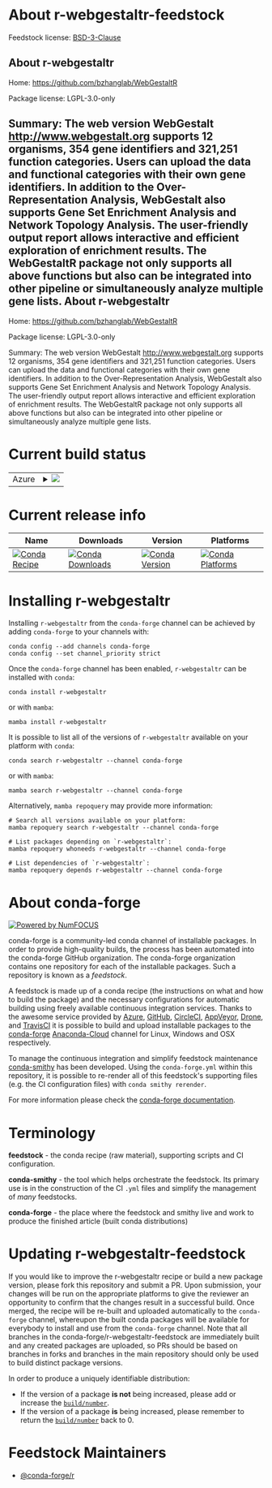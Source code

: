 About r-webgestaltr-feedstock
=============================

Feedstock license: [BSD-3-Clause](https://github.com/conda-forge/r-webgestaltr-feedstock/blob/main/LICENSE.txt)

About r-webgestaltr
-------------------

Home: https://github.com/bzhanglab/WebGestaltR

Package license: LGPL-3.0-only

Summary: The web version WebGestalt <http://www.webgestalt.org> supports 12 organisms, 354 gene identifiers and 321,251 function categories. Users can upload the data and functional categories with their own gene identifiers. In addition to the Over-Representation Analysis, WebGestalt also supports Gene Set Enrichment Analysis and Network Topology Analysis. The user-friendly output report allows interactive and efficient exploration of enrichment results. The WebGestaltR package not only supports all above functions but also can be integrated into other pipeline or simultaneously analyze multiple gene lists.
About r-webgestaltr
-------------------

Home: https://github.com/bzhanglab/WebGestaltR

Package license: LGPL-3.0-only

Summary: The web version WebGestalt <http://www.webgestalt.org> supports 12 organisms, 354 gene identifiers and 321,251 function categories. Users can upload the data and functional categories with their own gene identifiers. In addition to the Over-Representation Analysis, WebGestalt also supports Gene Set Enrichment Analysis and Network Topology Analysis. The user-friendly output report allows interactive and efficient exploration of enrichment results. The WebGestaltR package not only supports all above functions but also can be integrated into other pipeline or simultaneously analyze multiple gene lists.

Current build status
====================


<table>
    
  <tr>
    <td>Azure</td>
    <td>
      <details>
        <summary>
          <a href="https://dev.azure.com/conda-forge/feedstock-builds/_build/latest?definitionId=9794&branchName=main">
            <img src="https://dev.azure.com/conda-forge/feedstock-builds/_apis/build/status/r-webgestaltr-feedstock?branchName=main">
          </a>
        </summary>
        <table>
          <thead><tr><th>Variant</th><th>Status</th></tr></thead>
          <tbody><tr>
              <td>linux_64_r_base4.1</td>
              <td>
                <a href="https://dev.azure.com/conda-forge/feedstock-builds/_build/latest?definitionId=9794&branchName=main">
                  <img src="https://dev.azure.com/conda-forge/feedstock-builds/_apis/build/status/r-webgestaltr-feedstock?branchName=main&jobName=linux&configuration=linux%20linux_64_r_base4.1" alt="variant">
                </a>
              </td>
            </tr><tr>
              <td>linux_64_r_base4.2</td>
              <td>
                <a href="https://dev.azure.com/conda-forge/feedstock-builds/_build/latest?definitionId=9794&branchName=main">
                  <img src="https://dev.azure.com/conda-forge/feedstock-builds/_apis/build/status/r-webgestaltr-feedstock?branchName=main&jobName=linux&configuration=linux%20linux_64_r_base4.2" alt="variant">
                </a>
              </td>
            </tr><tr>
              <td>osx_64_r_base4.1</td>
              <td>
                <a href="https://dev.azure.com/conda-forge/feedstock-builds/_build/latest?definitionId=9794&branchName=main">
                  <img src="https://dev.azure.com/conda-forge/feedstock-builds/_apis/build/status/r-webgestaltr-feedstock?branchName=main&jobName=osx&configuration=osx%20osx_64_r_base4.1" alt="variant">
                </a>
              </td>
            </tr><tr>
              <td>osx_64_r_base4.2</td>
              <td>
                <a href="https://dev.azure.com/conda-forge/feedstock-builds/_build/latest?definitionId=9794&branchName=main">
                  <img src="https://dev.azure.com/conda-forge/feedstock-builds/_apis/build/status/r-webgestaltr-feedstock?branchName=main&jobName=osx&configuration=osx%20osx_64_r_base4.2" alt="variant">
                </a>
              </td>
            </tr><tr>
              <td>win_64</td>
              <td>
                <a href="https://dev.azure.com/conda-forge/feedstock-builds/_build/latest?definitionId=9794&branchName=main">
                  <img src="https://dev.azure.com/conda-forge/feedstock-builds/_apis/build/status/r-webgestaltr-feedstock?branchName=main&jobName=win&configuration=win%20win_64_" alt="variant">
                </a>
              </td>
            </tr>
          </tbody>
        </table>
      </details>
    </td>
  </tr>
</table>

Current release info
====================

| Name | Downloads | Version | Platforms |
| --- | --- | --- | --- |
| [![Conda Recipe](https://img.shields.io/badge/recipe-r--webgestaltr-green.svg)](https://anaconda.org/conda-forge/r-webgestaltr) | [![Conda Downloads](https://img.shields.io/conda/dn/conda-forge/r-webgestaltr.svg)](https://anaconda.org/conda-forge/r-webgestaltr) | [![Conda Version](https://img.shields.io/conda/vn/conda-forge/r-webgestaltr.svg)](https://anaconda.org/conda-forge/r-webgestaltr) | [![Conda Platforms](https://img.shields.io/conda/pn/conda-forge/r-webgestaltr.svg)](https://anaconda.org/conda-forge/r-webgestaltr) |

Installing r-webgestaltr
========================

Installing `r-webgestaltr` from the `conda-forge` channel can be achieved by adding `conda-forge` to your channels with:

```
conda config --add channels conda-forge
conda config --set channel_priority strict
```

Once the `conda-forge` channel has been enabled, `r-webgestaltr` can be installed with `conda`:

```
conda install r-webgestaltr
```

or with `mamba`:

```
mamba install r-webgestaltr
```

It is possible to list all of the versions of `r-webgestaltr` available on your platform with `conda`:

```
conda search r-webgestaltr --channel conda-forge
```

or with `mamba`:

```
mamba search r-webgestaltr --channel conda-forge
```

Alternatively, `mamba repoquery` may provide more information:

```
# Search all versions available on your platform:
mamba repoquery search r-webgestaltr --channel conda-forge

# List packages depending on `r-webgestaltr`:
mamba repoquery whoneeds r-webgestaltr --channel conda-forge

# List dependencies of `r-webgestaltr`:
mamba repoquery depends r-webgestaltr --channel conda-forge
```


About conda-forge
=================

[![Powered by
NumFOCUS](https://img.shields.io/badge/powered%20by-NumFOCUS-orange.svg?style=flat&colorA=E1523D&colorB=007D8A)](https://numfocus.org)

conda-forge is a community-led conda channel of installable packages.
In order to provide high-quality builds, the process has been automated into the
conda-forge GitHub organization. The conda-forge organization contains one repository
for each of the installable packages. Such a repository is known as a *feedstock*.

A feedstock is made up of a conda recipe (the instructions on what and how to build
the package) and the necessary configurations for automatic building using freely
available continuous integration services. Thanks to the awesome service provided by
[Azure](https://azure.microsoft.com/en-us/services/devops/), [GitHub](https://github.com/),
[CircleCI](https://circleci.com/), [AppVeyor](https://www.appveyor.com/),
[Drone](https://cloud.drone.io/welcome), and [TravisCI](https://travis-ci.com/)
it is possible to build and upload installable packages to the
[conda-forge](https://anaconda.org/conda-forge) [Anaconda-Cloud](https://anaconda.org/)
channel for Linux, Windows and OSX respectively.

To manage the continuous integration and simplify feedstock maintenance
[conda-smithy](https://github.com/conda-forge/conda-smithy) has been developed.
Using the ``conda-forge.yml`` within this repository, it is possible to re-render all of
this feedstock's supporting files (e.g. the CI configuration files) with ``conda smithy rerender``.

For more information please check the [conda-forge documentation](https://conda-forge.org/docs/).

Terminology
===========

**feedstock** - the conda recipe (raw material), supporting scripts and CI configuration.

**conda-smithy** - the tool which helps orchestrate the feedstock.
                   Its primary use is in the construction of the CI ``.yml`` files
                   and simplify the management of *many* feedstocks.

**conda-forge** - the place where the feedstock and smithy live and work to
                  produce the finished article (built conda distributions)


Updating r-webgestaltr-feedstock
================================

If you would like to improve the r-webgestaltr recipe or build a new
package version, please fork this repository and submit a PR. Upon submission,
your changes will be run on the appropriate platforms to give the reviewer an
opportunity to confirm that the changes result in a successful build. Once
merged, the recipe will be re-built and uploaded automatically to the
`conda-forge` channel, whereupon the built conda packages will be available for
everybody to install and use from the `conda-forge` channel.
Note that all branches in the conda-forge/r-webgestaltr-feedstock are
immediately built and any created packages are uploaded, so PRs should be based
on branches in forks and branches in the main repository should only be used to
build distinct package versions.

In order to produce a uniquely identifiable distribution:
 * If the version of a package **is not** being increased, please add or increase
   the [``build/number``](https://docs.conda.io/projects/conda-build/en/latest/resources/define-metadata.html#build-number-and-string).
 * If the version of a package **is** being increased, please remember to return
   the [``build/number``](https://docs.conda.io/projects/conda-build/en/latest/resources/define-metadata.html#build-number-and-string)
   back to 0.

Feedstock Maintainers
=====================

* [@conda-forge/r](https://github.com/conda-forge/r/)

